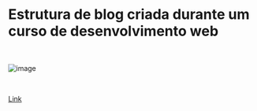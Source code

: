 # Estrutura de blog criada durante um curso de desenvolvimento web

<br>

![image](https://github.com/GabrielZolk/basic-blog/assets/109248116/7dbd2b69-00c8-4ea3-9445-5dfb56c06732)

<br>

[Link]()
